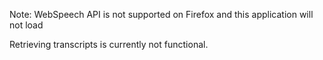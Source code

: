 Note: WebSpeech API is not supported on Firefox and this application will not load

Retrieving transcripts is currently not functional.
